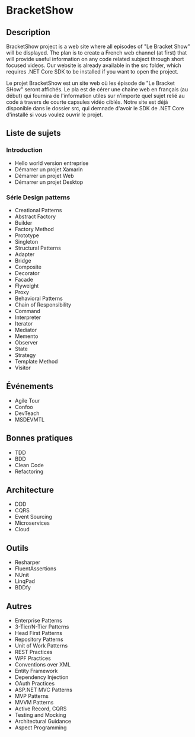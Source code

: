 # BracketShow

## Description

BracketShow project is a web site where all episodes of "Le Bracket Show" will be displayed. 
The plan is to create a French web channel (at first) that will provide useful information on any
code related subject through short focused videos. Our website is already available in the src folder, which requires
.NET Core SDK to be installed if you want to open the project.

Le projet BracketShow est un site web où les épisode de "Le Bracket SHow" seront affichés.
Le pla est de cérer une chaine web en français (au début) qui fournira de l'information utiles sur n'importe quel
sujet relié au code à travers de courte capsules vidéo ciblés. Notre site est déjà disponible dans le dossier src, qui 
demnade d'avoir le SDK de .NET Core d'installé si vous voulez ouvrir le projet.

## Liste de sujets

### Introduction
- Hello world version entreprise
- Démarrer un projet Xamarin
- Démarrer un projet Web
- Démarrer un projet Desktop

### Série Design patterns
- Creational Patterns
 - Abstract Factory
 - Builder
 - Factory Method
 - Prototype
 - Singleton
- Structural Patterns
 - Adapter
 - Bridge
 - Composite
 - Decorator
 - Facade
 - Flyweight
 - Proxy
- Behavioral Patterns
 - Chain of Responsibility
 - Command
 - Interpreter
 - Iterator
 - Mediator
 - Memento
 - Observer
 - State
 - Strategy
 - Template Method
 - Visitor
 
## Événements
- Agile Tour
- Confoo
- DevTeach
- MSDEVMTL

## Bonnes pratiques
- TDD
- BDD
- Clean Code
- Refactoring

## Architecture 
- DDD
- CQRS
- Event Sourcing
- Microservices
- Cloud

## Outils
- Resharper
- FluentAssertions
- NUnit
- LinqPad
- BDDfy

## Autres
- Enterprise Patterns
- 3-Tier/N-Tier Patterns
- Head First Patterns
- Repository Patterns
- Unit of Work Patterns
- REST Practices
- WPF Practices
- Conventions over XML
- Entity Framework
- Dependency Injection
- OAuth Practices
- ASP.NET MVC Patterns
- MVP Patterns
- MVVM Patterns
- Active Record, CQRS
- Testing and Mocking
- Architectural Guidance
- Aspect Programming
